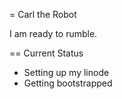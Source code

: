 = Carl the Robot

I am ready to rumble.

== Current Status

* Setting up my linode
* Getting bootstrapped
